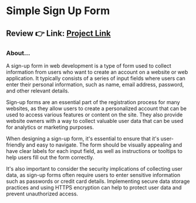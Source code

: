 # Simple Sign Up Form 

## Review 👉 Link:  [Project Link](https://bekcodingaddict.github.io/Front-End_Tricks/Simple_SignUp_Form/)

<h3>About...</h3>



A sign-up form in web development is a type of form used to collect information from users who want to create an account on a website or web application. It typically consists of a series of input fields where users can enter their personal information, such as name, email address, password, and other relevant details.

Sign-up forms are an essential part of the registration process for many websites, as they allow users to create a personalized account that can be used to access various features or content on the site. They also provide website owners with a way to collect valuable user data that can be used for analytics or marketing purposes.

When designing a sign-up form, it's essential to ensure that it's user-friendly and easy to navigate. The form should be visually appealing and have clear labels for each input field, as well as instructions or tooltips to help users fill out the form correctly.

It's also important to consider the security implications of collecting user data, as sign-up forms often require users to enter sensitive information such as passwords or credit card details. Implementing secure data storage practices and using HTTPS encryption can help to protect user data and prevent unauthorized access.

